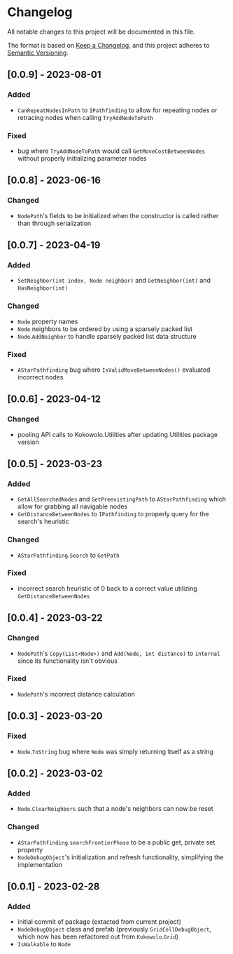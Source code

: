 # Changelog
All notable changes to this project will be documented in this file.

The format is based on [Keep a Changelog](https://keepachangelog.com/en/1.0.0/),
and this project adheres to [Semantic Versioning](https://semver.org/spec/v2.0.0.html).

## [0.0.9] - 2023-08-01
### Added
* `CanRepeatNodesInPath` to `IPathfinding` to allow for repeating nodes or retracing nodes when calling `TryAddNodeToPath`
### Fixed
* bug where `TryAddNodeToPath` would call `GetMoveCostBetweenNodes` without properly initializing parameter nodes

## [0.0.8] - 2023-06-16
### Changed
* `NodePath`'s fields to be initialized when the constructor is called rather than through serialization

## [0.0.7] - 2023-04-19
### Added
* `SetNeighbor(int index, Node neighbor)` and `GetNeighbor(int)` and `HasNeighbor(int)`
### Changed
* `Node` property names
* `Node` neighbors to be ordered by using a sparsely packed list
* `Node`.`AddNeighbor` to handle sparsely packed list data structure
### Fixed
* `AStarPathfinding` bug where `IsValidMoveBetweenNodes()` evaluated incorrect nodes

## [0.0.6] - 2023-04-12
### Changed
* pooling API calls to Kokowolo.Utilities after updating Utilities package version

## [0.0.5] - 2023-03-23
### Added
* `GetAllSearchedNodes` and `GetPreexistingPath` to `AStarPathfinding` which allow for grabbing all navigable nodes
* `GetDistanceBetweenNodes` to `IPathfinding` to properly query for the search's heuristic
### Changed
* `AStarPathfinding`.`Search` to `GetPath`
### Fixed
* incorrect search heuristic of 0 back to a correct value utilizing `GetDistanceBetweenNodes`

## [0.0.4] - 2023-03-22
### Changed
* `NodePath`'s `Copy(List<Node>)` and `Add(Node, int distance)` to `internal` since its functionality isn't obvious
### Fixed
* `NodePath`'s incorrect distance calculation

## [0.0.3] - 2023-03-20
### Fixed
* `Node`.`ToString` bug where `Node` was simply returning itself as a string

## [0.0.2] - 2023-03-02
### Added
* `Node`.`ClearNeighbors` such that a node's neighbors can now be reset
### Changed 
* `AStarPathfinding`.`searchFrontierPhase` to be a public get, private set property
* `NodeDebugObject`'s initialization and refresh functionality, simplifying the implementation

## [0.0.1] - 2023-02-28
### Added
* initial commit of package (extacted from current project)
* `NodeDebugObject` class and prefab (previously `GridCellDebugObject`, which now has been refactored out from `Kokowolo`.`Grid`)
* `IsWalkable` to `Node`